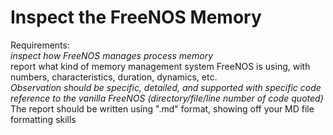 # Inspect the FreeNOS Memory  
  
Requirements:  
<space><space>*<space>inspect how FreeNOS manages process memory  
<space><space>*<space>report what kind of memory management system FreeNOS is using, with numbers, characteristics, duration, dynamics, etc.  
<space><space><space><space>*<space>Observation should be specific, detailed, and supported with specific code reference to the vanilla FreeNOS (directory/file/line number of code quoted)  
<space><space>*<space>The report should be written using ".md" format, showing off your MD file formatting skills  

